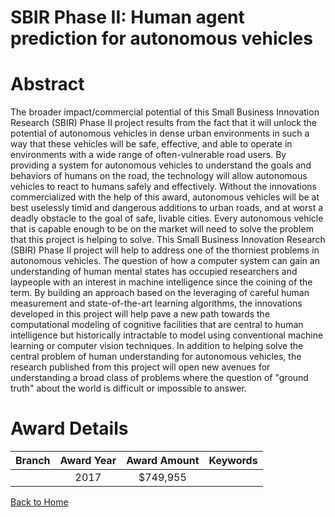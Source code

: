 
SBIR Phase II: Human agent prediction for autonomous vehicles
=============================================================

# Abstract


The broader impact/commercial potential of this Small Business Innovation Research (SBIR) Phase II project results from the fact that it will unlock the potential of autonomous vehicles in dense urban environments in such a way that these vehicles will be safe, effective, and able to operate in environments with a wide range of often-vulnerable road users. By providing a system for autonomous vehicles to understand the goals and behaviors of humans on the road, the technology will allow autonomous vehicles to react to humans safely and effectively. Without the innovations commercialized with the help of this award, autonomous vehicles will be at best uselessly timid and dangerous additions to urban roads, and at worst a deadly obstacle to the goal of safe, livable cities. Every autonomous vehicle that is capable enough to be on the market will need to solve the problem that this project is helping to solve. This Small Business Innovation Research (SBIR) Phase II project will help to address one of the thorniest problems in autonomous vehicles. The question of how a computer system can gain an understanding of human mental states has occupied researchers and laypeople with an interest in machine intelligence since the coining of the term. By building an approach based on the leveraging of careful human measurement and state-of-the-art learning algorithms, the innovations developed in this project will help pave a new path towards the computational modeling of cognitive facilities that are central to human intelligence but historically intractable to model using conventional machine learning or computer vision techniques. In addition to helping solve the central problem of human understanding for autonomous vehicles, the research published from this project will open new avenues for understanding a broad class of problems where the question of "ground truth" about the world is difficult or impossible to answer.  

# Award Details

|Branch|Award Year|Award Amount|Keywords|
| :---: | :---: | :---: | :---: |
||2017|$749,955||
  
  


[Back to Home](https://github.com/chrischow/dod_sbir_awards/Reports/JT/#332)